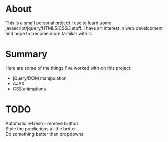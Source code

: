 About
=====

This is a small personal project I use to learn some javascript/jquery/HTML5/CSS3
stuff. I have an interest in web development and hope to become more familiar with it.

Summary
=======
Here are some of the things I've worked with on this project:  
* jQuery/DOM manipulation
* AJAX
* CSS animations

TODO
====
Automatic refresh - remove button  
Style the predictions a little better  
Do something better than dropdowns
